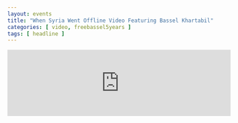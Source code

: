 ```yaml
---
layout: events
title: "When Syria Went Offline Video Featuring Bassel Khartabil"
categories: [ video, freebassel5years ]
tags: [ headline ]
---
```


<iframe width="100%" src="https://www.youtube.com/embed/LA0n7hOs_js" frameborder="0" allowfullscreen></iframe>
